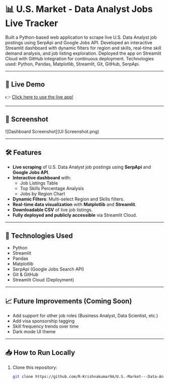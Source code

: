 # 📊 U.S. Market - Data Analyst Jobs Live Tracker

Built a Python-based web application to scrape live U.S. Data Analyst job postings using SerpApi and Google Jobs API. Developed an interactive Streamlit dashboard with dynamic filters for region and skills, real-time skill demand analysis, and job listing exploration. Deployed the app on Streamlit Cloud with GitHub integration for continuous deployment. Technologies used: Python,
 Pandas, Matplotlib, Streamlit, Git, GitHub, SerpApi.

---

## 🚀 Live Demo

👉 [Click here to use the live app!](https://us-market---data-analyst-jobs-live-trackergit-xgmpiqedgwrf3bda.streamlit.app/)

---

## 📸 Screenshot

![Dashboard Screenshot](UI Screenshot.png)


---

## 🛠 Features

- **Live scraping** of U.S. Data Analyst job postings using **SerpApi** and **Google Jobs API**.
- **Interactive dashboard** with:
  - Job Listings Table
  - Top Skills Percentage Analysis
  - Jobs by Region Chart
- **Dynamic Filters**: Multi-select Region and Skills filters.
- **Real-time data visualization** with **Matplotlib** and **Streamlit**.
- **Downloadable CSV** of live job listings.
- **Fully deployed and publicly accessible** via Streamlit Cloud.

---

## 🧰 Technologies Used

- Python
- Streamlit
- Pandas
- Matplotlib
- SerpApi (Google Jobs Search API)
- Git & GitHub
- Streamlit Cloud (Deployment)

---

## 📈 Future Improvements (Coming Soon)

- Add support for other job roles (Business Analyst, Data Scientist, etc.)
- Add visa sponsorship tagging
- Skill frequency trends over time
- Dark mode UI theme
---

## 📥 How to Run Locally

1. Clone this repository:
   ```bash
   git clone https://github.com/R-Krishnakumar94/U.S.-Market---Data-Analyst-Jobs-Live-Tracker.git
